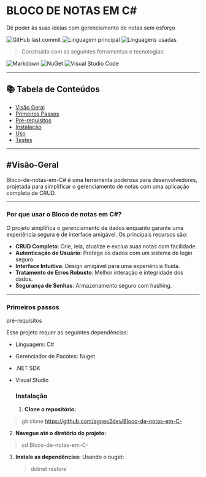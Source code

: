 # BLOCO DE NOTAS EM C#

Dê poder às suas ideias com gerenciamento de notas sem esforço

![GitHub last commit](https://img.shields.io/github/last-commit/agnes2dev/Bloco?label=%C3%BAltimo%20commit)
![Linguagem principal](https://img.shields.io/badge/C%23-100%25-blue)
![Linguagens usadas](https://img.shields.io/badge/Linguagens-1-blue)

> Construído com as seguintes ferramentas e tecnologias:

![Markdown](https://img.shields.io/badge/Markdown-%23000000.svg?style=flat&logo=markdown&logoColor=white)
![NuGet](https://img.shields.io/badge/NuGet-004880?style=flat&logo=nuget&logoColor=white)
![Visual Studio Code](https://img.shields.io/badge/VS%20Code-007ACC?style=flat&logo=visual%20studio%20code&logoColor=white)

---

## 📚 Tabela de Conteúdos
- [Visão Geral](#visão-geral)
- [Primeiros Passos](#primeiros-passos)
- [Pré-requisitos](#pré-requisitos)
- [Instalação](#instalação)
- [Uso](#uso)
- [Testes](#testes)

---

## #Visão-Geral

Bloco-de-notas-em-C# é uma ferramenta poderosa para desenvolvedores, projetada para simplificar o gerenciamento de notas com uma aplicação completa de CRUD.

--- 

### Por que usar o Bloco de notas em C#?

O projeto simplifica o gerenciamento de dados enquanto garante uma experiência segura e de interface amigável. Os principais recursos são:

- **CRUD Completo**: Crie, leia, atualize e exclua suas notas com facilidade.
- **Autenticação de Usuário**: Protege os dados com um sistema de login seguro.
- **Interface Intuitiva**: Design amigável para uma experiência fluida.
- **Tratamento de Erros Robusto**: Melhor interação e integridade dos dados.
- **Segurança de Senhas**: Armazenamento seguro com hashing.

---

### Primeiros passos

pré-requisitos

Esse projeto requer as seguintes dependências: 

- Linguagem: C#
- Gerenciador de Pacotes: Nuget
- .NET SDK
- Visual Studio
  
  ### Instalação

  1. **Clone o repositório:**
>git clone https://github.com/agnes2dev/Bloco-de-notas-em-C-
   
  2. **Navegue até o diretório do projeto:**
  > cd Bloco-de-notas-em-C-

  3. **Instale as dependências:**
     Usando o nuget:
     >dotnet restore
     
  
